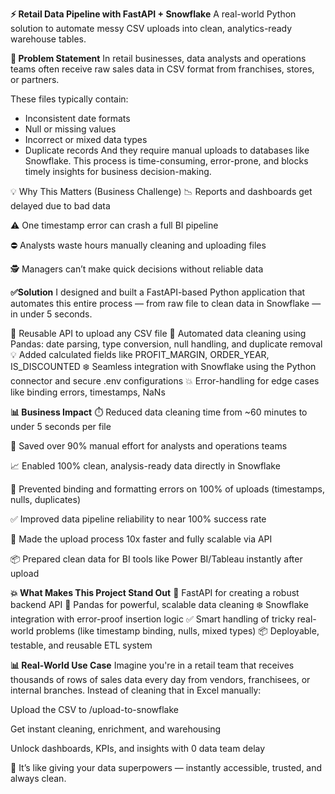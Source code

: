 **⚡ Retail Data Pipeline with FastAPI + Snowflake** 
A real-world Python solution to automate messy CSV uploads into clean, analytics-ready warehouse tables.

**🧠 Problem Statement**
In retail businesses, data analysts and operations teams often receive raw sales data in CSV format from franchises, stores, or partners. 

These files typically contain:
- Inconsistent date formats
- Null or missing values
- Incorrect or mixed data types
- Duplicate records
And they require manual uploads to databases like Snowflake. This process is time-consuming, error-prone, and blocks timely insights for business decision-making.

💡 Why This Matters (Business Challenge)
📉 Reports and dashboards get delayed due to bad data

⚠️ One timestamp error can crash a full BI pipeline

⛔ Analysts waste hours manually cleaning and uploading files

🕵️ Managers can’t make quick decisions without reliable data

**✅Solution**
I designed and built a FastAPI-based Python application that automates this entire process — from raw file to clean data in Snowflake — in under 5 seconds.

🔁 Reusable API to upload any CSV file
🧼 Automated data cleaning using Pandas: date parsing, type conversion, null handling, and duplicate removal
💡 Added calculated fields like PROFIT_MARGIN, ORDER_YEAR, IS_DISCOUNTED
❄️ Seamless integration with Snowflake using the Python connector and secure .env configurations
💥 Error-handling for edge cases like binding errors, timestamps, NaNs


**📊 Business Impact**
⏱️ Reduced data cleaning time from ~60 minutes to under 5 seconds per file

🔁 Saved over 90% manual effort for analysts and operations teams

📈 Enabled 100% clean, analysis-ready data directly in Snowflake

🚫 Prevented binding and formatting errors on 100% of uploads (timestamps, nulls, duplicates)

✅ Improved data pipeline reliability to near 100% success rate

🧠 Made the upload process 10x faster and fully scalable via API

📦 Prepared clean data for BI tools like Power BI/Tableau instantly after upload


**💥 What Makes This Project Stand Out**
🔧 FastAPI for creating a robust backend API
🧼 Pandas for powerful, scalable data cleaning
❄️ Snowflake integration with error-proof insertion logic
✅ Smart handling of tricky real-world problems (like timestamp binding, nulls, mixed types)
📦 Deployable, testable, and reusable ETL system


**📊 Real-World Use Case**
Imagine you're in a retail team that receives thousands of rows of sales data every day from vendors, franchisees, or internal branches. Instead of cleaning that in Excel manually:

Upload the CSV to /upload-to-snowflake

Get instant cleaning, enrichment, and warehousing

Unlock dashboards, KPIs, and insights with 0 data team delay

🎯 It’s like giving your data superpowers — instantly accessible, trusted, and always clean.
